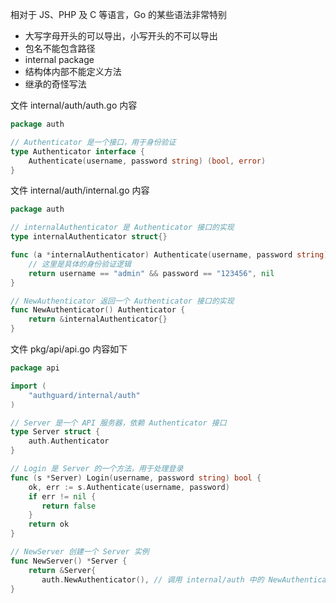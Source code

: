 相对于 JS、PHP 及 C 等语言，Go 的某些语法非常特别

- 大写字母开头的可以导出，小写开头的不可以导出
- 包名不能包含路径
- internal package
- 结构体内部不能定义方法
- 继承的奇怪写法

文件 internal/auth/auth.go 内容

```go
package auth

// Authenticator 是一个接口，用于身份验证
type Authenticator interface {
    Authenticate(username, password string) (bool, error)
}
```

文件 internal/auth/internal.go 内容

```go
package auth

// internalAuthenticator 是 Authenticator 接口的实现
type internalAuthenticator struct{}

func (a *internalAuthenticator) Authenticate(username, password string) (bool, error) {
    // 这里是具体的身份验证逻辑
    return username == "admin" && password == "123456", nil
}

// NewAuthenticator 返回一个 Authenticator 接口的实现
func NewAuthenticator() Authenticator {
    return &internalAuthenticator{}
}
```

文件 pkg/api/api.go 内容如下

```go
package api

import (
    "authguard/internal/auth"
)

// Server 是一个 API 服务器，依赖 Authenticator 接口
type Server struct {
    auth.Authenticator
}

// Login 是 Server 的一个方法，用于处理登录
func (s *Server) Login(username, password string) bool {
    ok, err := s.Authenticate(username, password)
    if err != nil {
       return false
    }
    return ok
}

// NewServer 创建一个 Server 实例
func NewServer() *Server {
    return &Server{
       auth.NewAuthenticator(), // 调用 internal/auth 中的 NewAuthenticator    }
}
```
